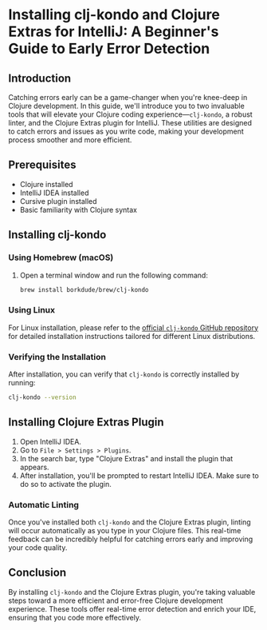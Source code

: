 # Installing clj-kondo and Clojure Extras for IntelliJ: A Beginner's Guide to Early Error Detection

## Introduction

Catching errors early can be a game-changer when you're knee-deep in Clojure development. In this guide, we'll introduce you to two invaluable tools that will elevate your Clojure coding experience—`clj-kondo`, a robust linter, and the Clojure Extras plugin for IntelliJ. These utilities are designed to catch errors and issues as you write code, making your development process smoother and more efficient.

## Prerequisites

- Clojure installed
- IntelliJ IDEA installed
- Cursive plugin installed
- Basic familiarity with Clojure syntax

## Installing clj-kondo

### Using Homebrew (macOS)

1. Open a terminal window and run the following command:

   ```bash
   brew install borkdude/brew/clj-kondo
   ```

### Using Linux

For Linux installation, please refer to the [official `clj-kondo` GitHub repository](https://github.com/clj-kondo/clj-kondo) for detailed installation instructions tailored for different Linux distributions.

### Verifying the Installation

After installation, you can verify that `clj-kondo` is correctly installed by running:

```bash
clj-kondo --version
```

## Installing Clojure Extras Plugin

1. Open IntelliJ IDEA.
2. Go to `File > Settings > Plugins`.
3. In the search bar, type "Clojure Extras" and install the plugin that appears.
4. After installation, you'll be prompted to restart IntelliJ IDEA. Make sure to do so to activate the plugin.

### Automatic Linting

Once you've installed both `clj-kondo` and the Clojure Extras plugin, linting will occur automatically as you type in your Clojure files. This real-time feedback can be incredibly helpful for catching errors early and improving your code quality.

## Conclusion

By installing `clj-kondo` and the Clojure Extras plugin, you're taking valuable steps toward a more efficient and error-free Clojure development experience. These tools offer real-time error detection and enrich your IDE, ensuring that you code more effectively.